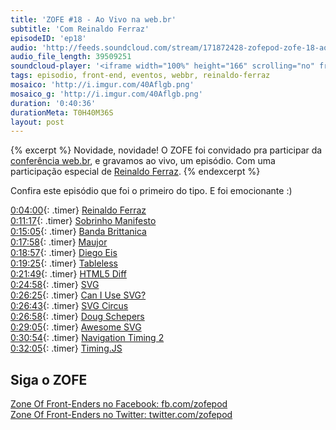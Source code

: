 ```yaml
---
title: 'ZOFE #18 - Ao Vivo na web.br'
subtitle: 'Com Reinaldo Ferraz'
episodeID: 'ep18'
audio: 'http://feeds.soundcloud.com/stream/171872428-zofepod-zofe-18-ao-vivo-na-webbr'
audio_file_length: 39509251
soundcloud-player: '<iframe width="100%" height="166" scrolling="no" frameborder="no" src="https://w.soundcloud.com/player/?url=https%3A//api.soundcloud.com/tracks/171872428%3Fsecret_token%3Ds-lwcFc&amp;color=ff5500&amp;auto_play=false&amp;hide_related=true&amp;show_comments=true&amp;show_user=true&amp;show_reposts=false"></iframe>'
tags: episodio, front-end, eventos, webbr, reinaldo-ferraz
mosaico: 'http://i.imgur.com/40Aflgb.png'
mosaico_g: 'http://i.imgur.com/40Aflgb.png'
duration: '0:40:36'
durationMeta: T0H40M36S
layout: post
---
```


{% excerpt %}
Novidade, novidade! O ZOFE foi convidado pra participar da [conferência web.br](http://conferenciaweb.w3c.br/), e gravamos ao vivo, um episódio. Com uma participação especial de [Reinaldo Ferraz](https://twitter.com/reinaldoferraz).
{% endexcerpt %}

Confira este episódio que foi o primeiro do tipo. E foi emocionante :)

[0:04:00](#t=0:04:00){: .timer} [Reinaldo Ferraz](https://twitter.com/reinaldoferraz)<br>
[0:11:17](#t=0:11:17){: .timer} [Sobrinho Manifesto](https://github.com/braziljs/sobrinho-manifesto)<br>
[0:15:05](#t=0:15:05){: .timer} [Banda Brittanica](http://bandabrittanica.com/)<br>
[0:17:58](#t=0:17:58){: .timer} [Maujor](https://twitter.com/maujor)<br>
[0:18:57](#t=0:18:57){: .timer} [Diego Eis](https://twitter.com/diegoeis)<br>
[0:19:25](#t=0:19:25){: .timer} [Tableless](http://tableless.com.br/)<br>
[0:21:49](#t=0:21:49){: .timer} [HTML5 Diff](http://www.w3.org/TR/html5-diff/)<br>
[0:24:58](#t=0:24:58){: .timer} [SVG](http://www.w3.org/Graphics/SVG/)<br>
[0:26:25](#t=0:26:25){: .timer} [Can I Use SVG?](http://caniuse.com/#search=svg)<br>
[0:26:43](#t=0:26:43){: .timer} [SVG Circus](http://svgcircus.com/)<br>
[0:26:58](#t=0:26:58){: .timer} [Doug Schepers](https://twitter.com/shepazu)<br>
[0:29:05](#t=0:29:05){: .timer} [Awesome SVG](https://github.com/willianjusten/awesome-svg)<br>
[0:30:54](#t=0:30:54){: .timer} [Navigation Timing 2](http://www.w3.org/TR/navigation-timing-2/)<br>
[0:32:05](#t=0:32:05){: .timer} [Timing.JS](https://github.com/addyosmani/timing.js)<br>


## Siga o ZOFE

[Zone Of Front-Enders no Facebook: fb.com/zofepod](http://fb.com/zofepod/ "ZOFE no Facebook: fb.com/zofepod")<br>
[Zone Of Front-Enders no Twitter: twitter.com/zofepod](http://twitter.com/zofepod/ "ZOFE no Twitter")<br>
